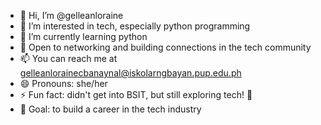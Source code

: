 - 👋 Hi, I’m @gelleanloraine
- 👀 I’m interested in tech, especially python programming
- 🌱 I’m currently learning python
- 💼 Open to networking and building connections in the tech community
- 📫 You can reach me at gelleanlorainecbanaynal@iskolarngbayan.pup.edu.ph
- 😄 Pronouns: she/her
- ⚡ Fun fact: didn't get into BSIT, but still exploring tech! 🤣
- 🎯 Goal: to build a career in the tech industry

<!---
gelleanloraine/gelleanloraine is a ✨ special ✨ repository because its `README.md` (this file) appears on your GitHub profile.
You can click the Preview link to take a look at your changes.
--->
